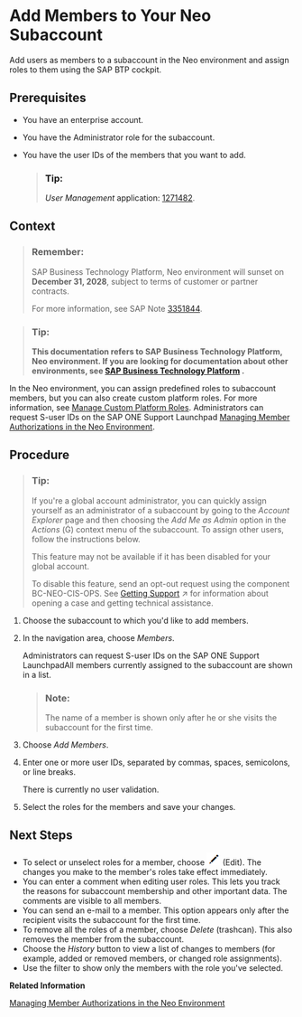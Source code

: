 <!-- loioa253570f081e448d9f78fc2bfeedfdc3 -->

<link rel="stylesheet" type="text/css" href="../css/sap-icons.css"/>

# Add Members to Your Neo Subaccount

Add users as members to a subaccount in the Neo environment and assign roles to them using the SAP BTP cockpit.



<a name="loioa253570f081e448d9f78fc2bfeedfdc3__prereq_bzj_4dy_dcb"/>

## Prerequisites

-   You have an enterprise account.
-   You have the Administrator role for the subaccount.
-   You have the user IDs of the members that you want to add.

    > ### Tip:  
    > *User Management* application: [1271482](https://me.sap.com/notes/1271482).




## Context

> ### Remember:  
> SAP Business Technology Platform, Neo environment will sunset on **December 31, 2028**, subject to terms of customer or partner contracts.
> 
> For more information, see SAP Note [3351844](https://me.sap.com/notes/3351844).

> ### Tip:  
> **This documentation refers to SAP Business Technology Platform, Neo environment. If you are looking for documentation about other environments, see [SAP Business Technology Platform](https://help.sap.com/docs/btp/sap-business-technology-platform/sap-business-technology-platform?version=Cloud) .**

In the Neo environment, you can assign predefined roles to subaccount members, but you can also create custom platform roles. For more information, see [Manage Custom Platform Roles](manage-custom-platform-roles-ede5f72.md). Administrators can request S-user IDs on the SAP ONE Support Launchpad [Managing Member Authorizations in the Neo Environment](managing-member-authorizations-in-the-neo-environment-a1ab5c4.md).



## Procedure

> ### Tip:  
> If you're a global account administrator, you can quickly assign yourself as an administrator of a subaccount by going to the *Account Explorer* page and then choosing the *Add Me as Admin* option in the *Actions* \(<span class="SAP-icons-V5"></span>\) context menu of the subaccount. To assign other users, follow the instructions below.
> 
> This feature may not be available if it has been disabled for your global account.
> 
> To disable this feature, send an opt-out request using the component BC-NEO-CIS-OPS. See [Getting Support](https://help.sap.com/viewer/65de2977205c403bbc107264b8eccf4b/Cloud/en-US/5dd739823b824b539eee47b7860a00be.html "To get help, use the available support channels provided by SAP for Me.") :arrow_upper_right: for information about opening a case and getting technical assistance.

1.  Choose the subaccount to which you'd like to add members.

2.  In the navigation area, choose *Members*.

    Administrators can request S-user IDs on the SAP ONE Support LaunchpadAll members currently assigned to the subaccount are shown in a list.

    > ### Note:  
    > The name of a member is shown only after he or she visits the subaccount for the first time.

3.  Choose *Add Members*.

4.  Enter one or more user IDs, separated by commas, spaces, semicolons, or line breaks.

    There is currently no user validation.

5.  Select the roles for the members and save your changes.




<a name="loioa253570f081e448d9f78fc2bfeedfdc3__postreq_qpy_qm1_4db"/>

## Next Steps

-   To select or unselect roles for a member, choose ![](images/Edit_Icon_abfe424.png) \(Edit\). The changes you make to the member's roles take effect immediately.
-   You can enter a comment when editing user roles. This lets you track the reasons for subaccount membership and other important data. The comments are visible to all members.
-   You can send an e-mail to a member. This option appears only after the recipient visits the subaccount for the first time.
-   To remove all the roles of a member, choose *Delete* \(trashcan\). This also removes the member from the subaccount.
-   Choose the *History* button to view a list of changes to members \(for example, added or removed members, or changed role assignments\).
-   Use the filter to show only the members with the role you've selected.

**Related Information**  


[Managing Member Authorizations in the Neo Environment](managing-member-authorizations-in-the-neo-environment-a1ab5c4.md "SAP BTP includes predefined platform roles that support the typical tasks performed by users when interacting with the platform. In addition, subaccount administrators can combine various scopes into a custom platform role that addresses their individual requirements.")

